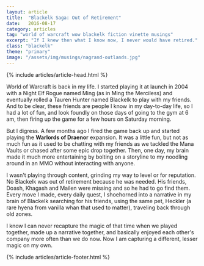 ```yaml
---
layout: article
title:  "Blackelk Saga: Out of Retirement"
date:   2016-08-17
category: articles
tag: "world of warcraft wow blackelk fiction vinette musings"
excerpt: "If I knew then what I know now, I never would have retired."
class: "blackelk"
theme: "primary"
image: "/assets/img/musings/nagrand-outlands.jpg"
---
```

{% include articles/article-head.html %}
<section class="review continued">
	<div class="content gutters">
		<div class="span-3 col empty"></div>
		<div class="span-6 col">
			<p>World of Warcraft is back in my life. I started playing it at launch in 2004 with a Night Elf Rogue named Ming (as in Ming the Merciless) and eventually rolled a Tauren Hunter named Blackelk to play with my friends. And to be clear, these friends are people I know in my day-to-day life, so I had a lot of fun, and look foundly on those days of going to the gym at 6 am, then firing up the game for a few hours on Saturday morning.</p>
			<p>But I digress. A few months ago I fired the game back up and started playing the <strong>Warlords of Draenor</strong> expansion. It was a little fun, but not as much fun as it used to be chatting with my friends as we tackled the Mana Vaults or chased after some epic drop together. Then, one day, my brain made it much more entertaining by bolting on a storyline to my noodling around in an MMO without interacting with anyone.</p>
			<p>I wasn't playing through content, grinding my way to level or for reputation. No Blackelk was out of retirement because he was needed. His friends, Doash, Khagash and Mailen were missing and so he had to go find them. Every move I made, every daily quest, I shoehorned into a narrative in my brain of Blackelk searching for his friends, using the same pet, Heckler (a rare hyena from vanilla whan that used to matter), traveling back through old zones.</p>
			<p>I know I can never recapture the magic of that time when we played together, made up a narrative together, and basically enjoyed each other's company more often than we do now. Now I am capturing a different, lesser magic on my own.</p>
		</div>
		<div class="span-3 col empty"></div>	
	</div>
{% include articles/article-footer.html %}
</section>